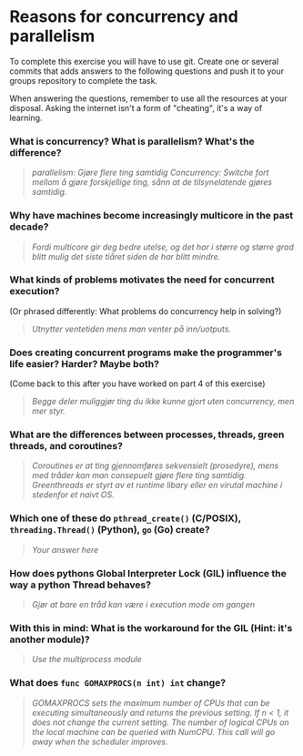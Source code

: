 # Reasons for concurrency and parallelism


To complete this exercise you will have to use git. Create one or several commits that adds answers to the following questions and push it to your groups repository to complete the task.

When answering the questions, remember to use all the resources at your disposal. Asking the internet isn't a form of "cheating", it's a way of learning.

 ### What is concurrency? What is parallelism? What's the difference?
 > *parallelism: Gjøre flere ting samtidig*
 > *Concurrency: Switche fort mellom å gjøre forskjellige ting, sånn at de tilsynelatende gjøres samtidig.*

 ### Why have machines become increasingly multicore in the past decade?
 > *Fordi multicore gir deg bedre utelse, og det har i større og større grad blitt mulig det siste tiåret siden de har blitt mindre.*

 ### What kinds of problems motivates the need for concurrent execution?
 (Or phrased differently: What problems do concurrency help in solving?)
 > *Utnytter ventetiden mens man venter på inn/uotputs.*

 ### Does creating concurrent programs make the programmer's life easier? Harder? Maybe both?
 (Come back to this after you have worked on part 4 of this exercise)
 > *Begge deler muliggjør ting du ikke kunne gjort uten concurrency, men mer styr.*

 ### What are the differences between processes, threads, green threads, and coroutines?
 > *Coroutines er at ting gjennomføres sekvensielt (prosedyre), mens med tråder kan man consepuelt gjøre flere ting samtidig. Greenthreads er styrt av et runtime libary eller en virutal machine i stedenfor et naivt OS.*

 ### Which one of these do `pthread_create()` (C/POSIX), `threading.Thread()` (Python), `go` (Go) create?
 > *Your answer here*

 ### How does pythons Global Interpreter Lock (GIL) influence the way a python Thread behaves?
 > *Gjør at bare en tråd kan være i execution mode om gangen*

 ### With this in mind: What is the workaround for the GIL (Hint: it's another module)?
 > *Use the multiprocess module*

 ### What does `func GOMAXPROCS(n int) int` change?
 > *GOMAXPROCS sets the maximum number of CPUs that can be executing simultaneously and returns the previous setting. If n < 1, it does not change the current setting. The number of logical CPUs on the local machine can be queried with NumCPU. This call will go away when the scheduler improves.*
